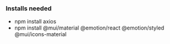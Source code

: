 ### Installs needed
- npm install axios
- npm install @mui/material @emotion/react @emotion/styled @mui/icons-material
